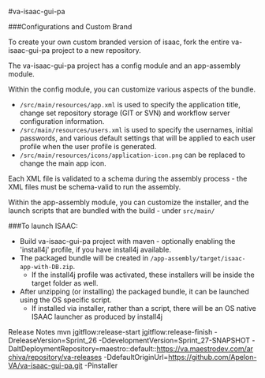 #va-isaac-gui-pa


###Configurations and Custom Brand

To create your own custom branded version of isaac, fork the entire va-isaac-gui-pa project to a new repository.

The va-isaac-gui-pa project has a config module and an app-assembly module.

Within the config module, you can customize various aspects of the bundle.

 - `/src/main/resources/app.xml` is used to specify the application title, change set repository storage (GIT or SVN) and workflow server configuration information. 
 - `/src/main/resources/users.xml` is used to specify the usernames, initial passwords, and various default settings that will be applied
 to each user profile when the user profile is generated.
 - `/src/main/resources/icons/application-icon.png` can be replaced to change the main app icon.

Each XML file is validated to a schema during the assembly process - the XML files must be schema-valid to run the assembly.

Within the app-assembly module, you can customize the installer, and the launch scripts that are bundled with the build - under `src/main/`

###To launch ISAAC:

- Build va-isaac-gui-pa project with maven - optionally enabling the 'install4j' profile, if you have install4j available.
- The packaged bundle will be created in `/app-assembly/target/isaac-app-with-DB.zip`.  
  - If the install4j profile was activated, these installers will be inside the target folder as well.
- After unzipping (or installing) the packaged bundle, it can be launched using the OS specific script.
  - If installed via installer, rather than a script, there will be an OS native ISAAC launcher as produced by install4j
  
  
Release Notes
mvn jgitflow:release-start jgitflow:release-finish -DreleaseVersion=Sprint_26 -DdevelopmentVersion=Sprint_27-SNAPSHOT -DaltDeploymentRepository=maestro::default::https://va.maestrodev.com/archiva/repository/va-releases  -DdefaultOriginUrl=https://github.com/Apelon-VA/va-isaac-gui-pa.git -Pinstaller
